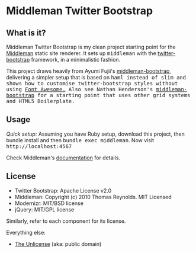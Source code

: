 # Middleman Twitter Bootstrap


## What is it?

Middleman Twitter Bootstrap is my clean project starting point for the [Middleman](http://middlemanapp.com/) static site renderer. It sets up <kbd>middleman</kbd> with the [twitter-bootstrap](http://twitter.github.com/bootstrap/) framework,
in a minimalistic fashion.

This project draws heavily from Ayumi Fujii's [middleman-bootstrap](https://github.com/fujimogn/middleman-bootstrap), delivering a simpler setup that is based on 
<kbd>haml</kdb> instead of <kbd>slim</kbd> and shows how to customise twitter-bootstrap styles without using [Font Awesome.](http://fortawesome.github.com/Font-Awesome/) 
Also see Nathan Henderson's [middleman-bootstrap](https://github.com/nathos/middleman-bootstrap) for a starting point that uses other grid systems and HTML5 Boilerplate.

## Usage

*Quick setup:* Assuming you have Ruby setup, download this project, then <kdb>bundle install</kbd> and then <kbd>bundle exec middleman</kbd>. Now visit <kbd>http://localhost:4567</kbd>

Check Middleman's [documentation](https://github.com/middleman/middleman) for details. 

## License

* Twitter Bootstrap: Apache License v2.0
* Middleman: Copyright (c) 2010 Thomas Reynolds. MIT Licensed
* Modernizr: MIT/BSD license
* jQuery: MIT/GPL license

Similarly, refer to each component for its license.

Everything else:

* [The Unlicense](http://unlicense.org/) (aka: public domain)
